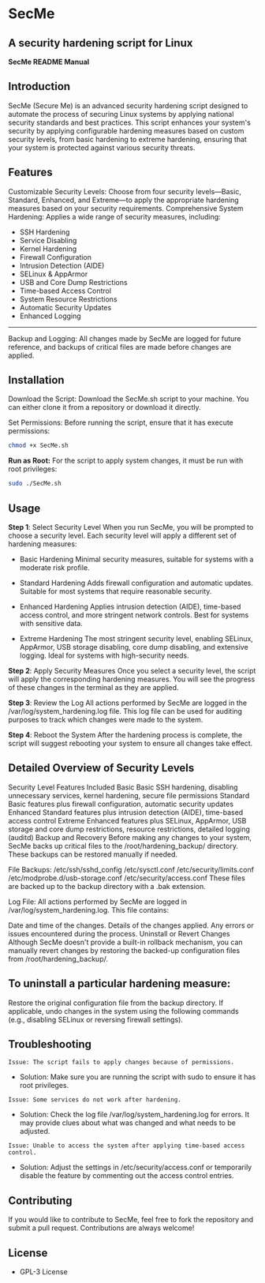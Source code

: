 # SecMe
A security hardening script for Linux
-------------------------------------
**SecMe README Manual**
## Introduction
SecMe (Secure Me) is an advanced security hardening script designed to automate the process of securing Linux systems by applying national security standards and best practices. This script enhances your system's security by applying configurable hardening measures based on custom security levels, from basic hardening to extreme hardening, ensuring that your system is protected against various security threats.

## Features
Customizable Security Levels: Choose from four security levels—Basic, Standard, Enhanced, and Extreme—to apply the appropriate hardening measures based on your security requirements.
Comprehensive System Hardening: Applies a wide range of security measures, including:
- SSH Hardening
- Service Disabling
- Kernel Hardening
- Firewall Configuration
- Intrusion Detection (AIDE)
- SELinux & AppArmor
- USB and Core Dump Restrictions
- Time-based Access Control
- System Resource Restrictions
- Automatic Security Updates
- Enhanced Logging
-----------------------------------------
Backup and Logging: All changes made by SecMe are logged for future reference, and backups of critical files are made before changes are applied.
## Installation
Download the Script:
Download the SecMe.sh script to your machine. You can either clone it from a repository or download it directly.

Set Permissions:
Before running the script, ensure that it has execute permissions:

```bash
chmod +x SecMe.sh
```
**Run as Root:**
For the script to apply system changes, it must be run with root privileges:

```bash
sudo ./SecMe.sh
```
## Usage
**Step 1**: Select Security Level
When you run SecMe, you will be prompted to choose a security level. Each security level will apply a different set of hardening measures:

- Basic Hardening
Minimal security measures, suitable for systems with a moderate risk profile.

- Standard Hardening
Adds firewall configuration and automatic updates. Suitable for most systems that require reasonable security.

- Enhanced Hardening
Applies intrusion detection (AIDE), time-based access control, and more stringent network controls. Best for systems with sensitive data.

- Extreme Hardening
The most stringent security level, enabling SELinux, AppArmor, USB storage disabling, core dump disabling, and extensive logging. Ideal for systems with high-security needs.

**Step 2**: Apply Security Measures
Once you select a security level, the script will apply the corresponding hardening measures. You will see the progress of these changes in the terminal as they are applied.

**Step 3**: Review the Log
All actions performed by SecMe are logged in the /var/log/system_hardening.log file. This log file can be used for auditing purposes to track which changes were made to the system.

**Step 4**: Reboot the System
After the hardening process is complete, the script will suggest rebooting your system to ensure all changes take effect.

## Detailed Overview of Security Levels
Security Level	Features Included
Basic	Basic SSH hardening, disabling unnecessary services, kernel hardening, secure file permissions
Standard	Basic features plus firewall configuration, automatic security updates
Enhanced	Standard features plus intrusion detection (AIDE), time-based access control
Extreme	Enhanced features plus SELinux, AppArmor, USB storage and core dump restrictions, resource restrictions, detailed logging (auditd)
Backup and Recovery
Before making any changes to your system, SecMe backs up critical files to the /root/hardening_backup/ directory. These backups can be restored manually if needed.

File Backups:
/etc/ssh/sshd_config
/etc/sysctl.conf
/etc/security/limits.conf
/etc/modprobe.d/usb-storage.conf
/etc/security/access.conf
These files are backed up to the backup directory with a .bak extension.

Log File:
All actions performed by SecMe are logged in /var/log/system_hardening.log. This file contains:

Date and time of the changes.
Details of the changes applied.
Any errors or issues encountered during the process.
Uninstall or Revert Changes
Although SecMe doesn't provide a built-in rollback mechanism, you can manually revert changes by restoring the backed-up configuration files from /root/hardening_backup/.

## To uninstall a particular hardening measure:

Restore the original configuration file from the backup directory.
If applicable, undo changes in the system using the following commands (e.g., disabling SELinux or reversing firewall settings).

## Troubleshooting
```
Issue: The script fails to apply changes because of permissions.
```
- Solution: Make sure you are running the script with sudo to ensure it has root privileges.

```
Issue: Some services do not work after hardening.
```
- Solution: Check the log file /var/log/system_hardening.log for errors. It may provide clues about what was changed and what needs to be adjusted.
```
Issue: Unable to access the system after applying time-based access control.
```
- Solution: Adjust the settings in /etc/security/access.conf or temporarily disable the feature by commenting out the access control entries.

## Contributing
If you would like to contribute to SecMe, feel free to fork the repository and submit a pull request. Contributions are always welcome!

## License
- GPL-3 License
